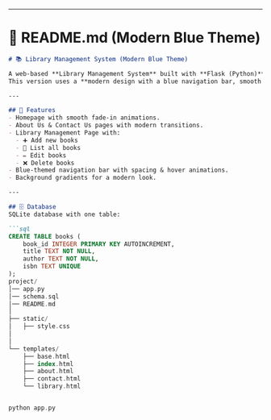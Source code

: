 
---

# 📘 README.md (Modern Blue Theme)

```markdown
# 📚 Library Management System (Modern Blue Theme)

A web-based **Library Management System** built with **Flask (Python)** and **SQLite**.  
This version uses a **modern design with a blue navigation bar, smooth animations, and page transitions**.

---

## 🚀 Features
- Homepage with smooth fade-in animations.
- About Us & Contact Us pages with modern transitions.
- Library Management Page with:
  - ➕ Add new books
  - 📖 List all books
  - ✏️ Edit books
  - ❌ Delete books
- Blue-themed navigation bar with spacing & hover animations.
- Background gradients for a modern look.

---

## 🗄️ Database
SQLite database with one table:

```sql
CREATE TABLE books (
    book_id INTEGER PRIMARY KEY AUTOINCREMENT,
    title TEXT NOT NULL,
    author TEXT NOT NULL,
    isbn TEXT UNIQUE
);
project/
│── app.py
│── schema.sql
│── README.md
│
├── static/
│   ├── style.css
│   
│
└── templates/
    ├── base.html
    ├── index.html
    ├── about.html
    ├── contact.html
    └── library.html


python app.py
